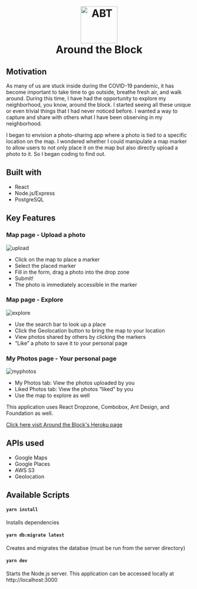 <h1 align="center">
  <img src="https://around-the-block.s3.amazonaws.com/Pink+Logo.png" alt="ABT" width="100">
  <br>
  Around the Block
  <br>
</h1>

## Motivation
As many of us are stuck inside during the COVID-19 pandemic, it has become important to take time to go outside, breathe fresh air, and walk around. During this time, I have had the opportunity to explore my neighborhood, you know, around the block. I started seeing all these unique or even trivial things that I had never noticed before. I wanted a way to capture and share with others what I have been observing in my neighborhood. 

I began to envision a photo-sharing app where a photo is tied to a specific location on the map. I wondered whether I could manipulate a map marker to allow users to not only place it on the map but also directly upload a photo to it. So I began coding to find out. 

## Built with
- React
- Node.js/Express
- PostgreSQL

## Key Features

### Map page - Upload a photo
![upload](https://media.giphy.com/media/YARjlvcu2On1Y0r8LS/giphy.gif)
- Click on the map to place a marker
- Select the placed marker
- Fill in the form, drag a photo into the drop zone
- Submit!
- The photo is immediately accessible in the marker

### Map page - Explore
![explore](https://media.giphy.com/media/7dS31xSF9pHJC32TQt/giphy.gif)
- Use the search bar to look up a place
- Click the Geolocation button to bring the map to your location
- View photos shared by others by clicking the markers
- “Like” a photo to save it to your personal page

### My Photos page - Your personal page
![myphotos](https://media.giphy.com/media/4b32pc6L3KBRBfOwXf/giphy.gif)
- My Photos tab: View the photos uploaded by you
- Liked Photos tab: View the photos “liked” by you
- Use the map to explore as well

This application uses React Dropzone, Combobox, Ant Design, and Foundation as well.

[Click here visit Around the Block's Heroku page](https://around-the-block.herokuapp.com/)

## APIs used
- Google Maps
- Google Places
- AWS S3
- Geolocation

## Available Scripts

#### `yarn install`
Installs dependencies

#### `yarn db:migrate latest`
Creates and migrates the databse (must be run from the server directory)

#### `yarn dev`
Starts the Node.js server. This application can be accessed locally at http://localhost:3000
